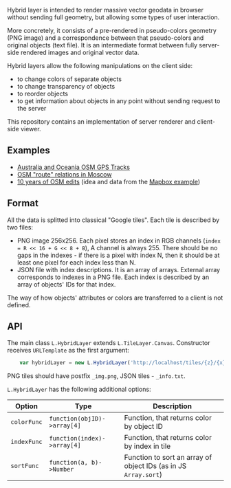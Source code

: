 Hybrid layer is intended to render massive vector geodata in browser without sending full geometry, but allowing some types of user interaction.

More concretely, it consists of a pre-rendered in pseudo-colors geometry (PNG image) and a correspondence between that pseudo-colors and original objects (text file). It is an intermediate format between fully server-side rendered images and original vector data.

Hybrid layers allow the following manipulations on the client side:
  * to change colors of separate objects
  * to change transparency of objects
  * to reorder objects
  * to get information about objects in any point without sending request to the server

This repository contains an implementation of server renderer and client-side viewer.

## Examples
  * [Australia and Oceania OSM GPS Tracks](https://aparshin.github.io/hybrid-layer/example)
  * [OSM "route" relations in Moscow](https://aparshin.github.io/hybrid-layer/example/routes)
  * [10 years of OSM edits](https://aparshin.github.io/hybrid-layer/example/osm_history) (idea and data from the [Mapbox example](https://www.mapbox.com/ten-years-openstreetmap))

## Format

All the data is splitted into classical "Google tiles". Each tile is described by two files:
  * PNG image 256x256. Each pixel stores an index in RGB channels (`index = R << 16 + G << 8 + B`), A channel is always 255. There should be no gaps in the indexes - if there is a pixel with index N, then it should be at least one pixel for each index less than N.
  * JSON file with index descriptions. It is an array of arrays. External array corresponds to indexes in a PNG file. Each index is described by an array of objects' IDs for that index.

The way of how objects' attributes or colors are transferred to a client is not defined.

## API

The main class `L.HybridLayer` extends `L.TileLayer.Canvas`. Constructor receives `URLTemplate` as the first argument:

```javascript
    var hybridLayer = new L.HybridLayer('http://localhost/tiles/{z}/{x}/{y}');
```

PNG tiles should have postfix `_img.png`, JSON tiles - `_info.txt`.

`L.HybridLayer` has the following additional options:

|Option|Type|Description|
|------|----|-----------|
|`colorFunc`|`function(objID)->array[4]`|Function, that returns color by object ID|
|`indexFunc`|`function(index)->array[4]`|Function, that returns color by index in tile|
|`sortFunc`|`function(a, b)->Number`|Function to sort an array of object IDs (as in JS `Array.sort`)|
